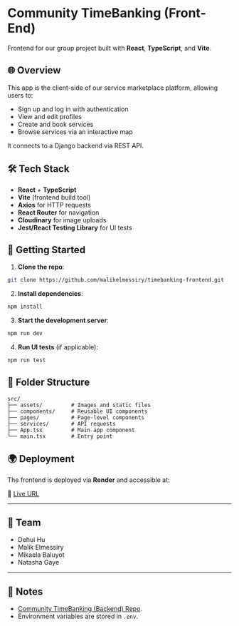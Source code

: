 
# Community TimeBanking (Front-End)

Frontend for our group project built with **React**, **TypeScript**, and **Vite**.

## 🌐 Overview

This app is the client-side of our service marketplace platform, allowing users to:
- Sign up and log in with authentication
- View and edit profiles
- Create and book services
- Browse services via an interactive map


It connects to a Django backend via REST API.

## 🛠️ Tech Stack

- **React** + **TypeScript**
- **Vite** (frontend build tool)
- **Axios** for HTTP requests
- **React Router** for navigation
- **Cloudinary** for image uploads
- **Jest/React Testing Library** for UI tests

## 🚀 Getting Started

1. **Clone the repo**:

```bash
git clone https://github.com/malikelmessiry/timebanking-frontend.git
````

2. **Install dependencies**:

```bash
npm install
```

3. **Start the development server**:

```bash
npm run dev
```

4. **Run UI tests** (if applicable):

```bash
npm run test
```

## 📁 Folder Structure

```
src/
├── assets/         # Images and static files
├── components/     # Reusable UI components
├── pages/          # Page-level components
├── services/       # API requests
├── App.tsx         # Main app component
└── main.tsx        # Entry point
```

## 🌍 Deployment

The frontend is deployed via **Render** and accessible at:

🔗 [Live URL](https://timebanking-frontend.onrender.com)

---

## 🤝 Team

* Dehui Hu
* Malik Elmessiry
* Mikaela Baluyot
* Natasha Gaye


---

## 📌 Notes

* [Community TimeBanking (Backend) Repo](https://github.com/florasmile/timebanking-backend).
* Environment variables are stored in `.env`.
